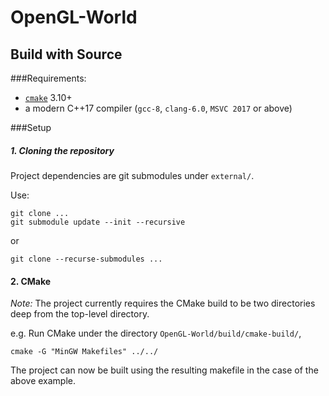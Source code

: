 # OpenGL-World


## Build with Source

###Requirements:
* [`cmake`](https://cmake.org) 3.10+
* a modern C++17 compiler (`gcc-8`, `clang-6.0`, `MSVC 2017` or above)

###Setup


##### 1. Cloning the repository
Project dependencies are git submodules under `external/`.

Use: 
```
git clone ...
git submodule update --init --recursive
```
or
```
git clone --recurse-submodules ...
```
#### 2. CMake

*Note:* The project currently requires the CMake build to be two directories deep from the top-level directory.

e.g.
Run CMake under the directory `OpenGL-World/build/cmake-build/`,

`cmake -G "MinGW Makefiles" ../../`

The project can now be built using the resulting makefile in the case of the above example.
